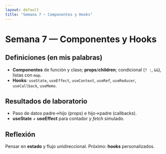 ```yaml
---
layout: default
title: "Semana 7 — Componentes y Hooks"
---
```


# Semana 7 — Componentes y Hooks
## Definiciones (en mis palabras)
- **Componentes** de función y clase; **props**/**children**; condicional (`? :`, `&&`), listas con `map`.
- **Hooks**: `useState`, `useEffect`, `useContext`, `useRef`, `useReducer`, `useCallback`, `useMemo`.

## Resultados de laboratorio
- Paso de datos padre→hijo (props) e hijo→padre (callbacks).
- **useState** + **useEffect** para contador y *fetch* simulado.

## Reflexión
Pensar en **estado** y flujo unidireccional. Próximo: **hooks** personalizados.
